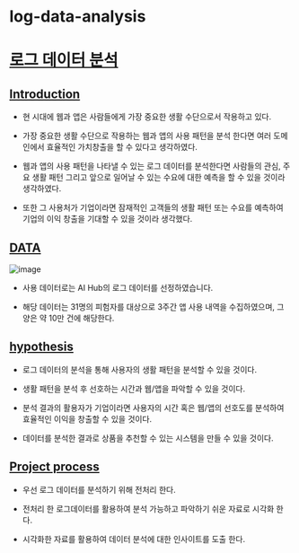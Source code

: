 # log-data-analysis

# <u>로그 데이터 분석</u>

## <u>Introduction</u>

- 현 시대에 웹과 앱은 사람들에게 가장 중요한 생활 수단으로서 작용하고 있다.  

- 가장 중요한 생활 수단으로 작용하는 웹과 앱의 사용 패턴을 분석 한다면 여러 도메인에서 효율적인 가치창출을 할 수 있다고 생각하였다.  

- 웹과 앱의 사용 패턴을 나타낼 수 있는 로그 데이터를 분석한다면 사람들의 관심, 주요 생활 패턴 그리고  앞으로 일어날 수 있는 수요에 대한 예측을 할 수 있을 것이라 생각하였다.
 
- 또한 그 사용처가 기업이라면 잠재적인 고객들의 생활 패턴 또는 수요를 예측하여 기업의 이익 창출을 기대할 수 있을 것이라 생각했다.

## <u>DATA</u>
![image](https://user-images.githubusercontent.com/89772868/162257055-0e843454-3863-4754-beb0-6d3c754a53e7.png)

- 사용 데이터로는 AI Hub의 로그 데이터를 선정하였습니다.

- 해당 데이터는 31명의 피험자를 대상으로 3주간 앱 사용 내역을 수집하였으며, 그 양은 약 10만 건에 해당한다.

## <u>hypothesis</u>

- 로그 데이터의 분석을 통해 사용자의 생활 패턴을 분석할 수 있을 것이다.

- 생활 패턴을 분석 후 선호하는 시간과 웹/앱을 파악할 수 있을 것이다.

- 분석 결과의 활용자가 기업이라면 사용자의 시간 혹은 웹/앱의 선호도를 분석하여 효율적인 이익을 창출할 수 있을 것이다. 

- 데이터를 분석한 결과로 상품을 추천할 수 있는 시스템을 만들 수 있을 것이다.

## <u>Project process</u>

- 우선 로그 데이터를 분석하기 위해 전처리 한다.

- 전처리 한 로그데이터를 활용하여 분석 가능하고 파악하기 쉬운 자료로 시각화 한다.

- 시각화한 자료를 활용하여 데이터 분석에 대한 인사이트를 도출 한다.





